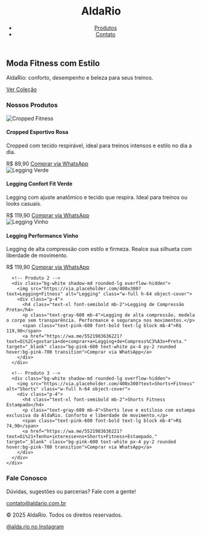 <!DOCTYPE html>
<html lang="pt-br">
<head>
  <meta charset="UTF-8" />
  <meta name="viewport" content="width=device-width, initial-scale=1.0" />
  <title>AldaRio - Moda Fitness Feminina</title>
  <script src="https://cdn.tailwindcss.com"></script>
</head>
<body class="bg-gray-50 text-gray-800">

  <!-- Cabeçalho -->
  <header class="bg-pink-600 text-white p-6">
    <div class="max-w-7xl mx-auto flex justify-between items-center">
      <h1 class="text-2xl font-bold">AldaRio</h1>
      <nav>
        <ul class="flex gap-6 text-lg">
          <li><a href="#produtos" class="hover:underline">Produtos</a></li>
          <li><a href="#contato" class="hover:underline">Contato</a></li>
        </ul>
      </nav>
    </div>
  </header>

  <!-- Banner -->
  <section class="bg-pink-100 text-center py-16">
    <h2 class="text-4xl font-bold mb-4">Moda Fitness com Estilo</h2>
    <p class="text-lg text-gray-700 mb-6">AldaRio: conforto, desempenho e beleza para seus treinos.</p>
    <a href="#produtos" class="bg-pink-600 text-white px-6 py-3 rounded-full text-lg hover:bg-pink-700 transition">Ver Coleção</a>
  </section>

  <!-- Produtos -->
  <section id="produtos" class="max-w-7xl mx-auto py-16 px-4">
    <h3 class="text-3xl font-bold text-center mb-12">Nossos Produtos</h3>
    <div class="grid md:grid-cols-3 gap-8">
      <!-- Produto 1 -->
      <div class="bg-white shadow-md rounded-lg overflow-hidden">
        <img src="https://via.placeholder.com/400x300?text=Cropped+Fitness" alt="Cropped Fitness" class="w-full h-64 object-cover">
        <div class="p-4">
          <h4 class="text-xl font-semibold mb-2">Cropped Esportivo Rosa</h4>
          <p class="text-gray-600 mb-4">Cropped com tecido respirável, ideal para treinos intensos e estilo no dia a dia.</p>
          <span class="text-pink-600 font-bold text-lg block mb-4">R$ 89,90</span>
          <a href="https://wa.me/5521983636221?text=Ol%C3%A1%2C+quero+saber+mais+sobre+o+Cropped+Esportivo+Rosa." target="_blank" class="bg-pink-600 text-white px-4 py-2 rounded hover:bg-pink-700 transition">Comprar via WhatsApp</a>
        </div>
      </div>
      
<!-- Produto 1: Legging Verde -->
<div class="bg-white shadow-md rounded-lg overflow-hidden">
  <img src="https://raw.githubusercontent.com/egito444/assets/main/legging-verde.png" alt="Legging Verde" class="w-full h-64 object-cover">
  <div class="p-4">
    <h4 class="text-xl font-semibold mb-2">Legging Confort Fit Verde</h4>
    <p class="text-gray-600 mb-4">Legging com ajuste anatômico e tecido que respira. Ideal para treinos ou looks casuais.</p>
    <span class="text-pink-600 font-bold text-lg block mb-4">R$ 119,90</span>
    <a href="https://wa.me/5521983636221?text=Oi%2C+gostaria+de+comprar+a+Legging+Confort+Fit+Verde." target="_blank" class="bg-pink-600 text-white px-4 py-2 rounded hover:bg-pink-700 transition">Comprar via WhatsApp</a>
  </div>
</div>

<!-- Produto 2: Legging Vinho -->
<div class="bg-white shadow-md rounded-lg overflow-hidden">
  <img src="https://raw.githubusercontent.com/egito444/assets/main/legging-vermelha.png" alt="Legging Vinho" class="w-full h-64 object-cover">
  <div class="p-4">
    <h4 class="text-xl font-semibold mb-2">Legging Performance Vinho</h4>
    <p class="text-gray-600 mb-4">Legging de alta compressão com estilo e firmeza. Realce sua silhueta com liberdade de movimento.</p>
    <span class="text-pink-600 font-bold text-lg block mb-4">R$ 119,90</span>
    <a href="https://wa.me/5521983636221?text=Oi%2C+gostaria+de+comprar+a+Legging+Performance+Vinho." target="_blank" class="bg-pink-600 text-white px-4 py-2 rounded hover:bg-pink-700 transition">Comprar via WhatsApp</a>
  </div>
</div>

      <!-- Produto 2 -->
      <div class="bg-white shadow-md rounded-lg overflow-hidden">
        <img src="https://via.placeholder.com/400x300?text=Legging+Fitness" alt="Legging" class="w-full h-64 object-cover">
        <div class="p-4">
          <h4 class="text-xl font-semibold mb-2">Legging de Compressão Preta</h4>
          <p class="text-gray-600 mb-4">Legging de alta compressão, modela o corpo sem transparência. Performance e segurança nos movimentos.</p>
          <span class="text-pink-600 font-bold text-lg block mb-4">R$ 119,90</span>
          <a href="https://wa.me/5521983636221?text=Oi%2C+gostaria+de+comprar+a+Legging+de+Compress%C3%A3o+Preta." target="_blank" class="bg-pink-600 text-white px-4 py-2 rounded hover:bg-pink-700 transition">Comprar via WhatsApp</a>
        </div>
      </div>

      <!-- Produto 3 -->
      <div class="bg-white shadow-md rounded-lg overflow-hidden">
        <img src="https://via.placeholder.com/400x300?text=Shorts+Fitness" alt="Shorts" class="w-full h-64 object-cover">
        <div class="p-4">
          <h4 class="text-xl font-semibold mb-2">Shorts Fitness Estampado</h4>
          <p class="text-gray-600 mb-4">Shorts leve e estiloso com estampa exclusiva da AldaRio. Conforto e liberdade de movimento.</p>
          <span class="text-pink-600 font-bold text-lg block mb-4">R$ 74,90</span>
          <a href="https://wa.me/5521983636221?text=Oi%21+Tenho+interesse+no+Shorts+Fitness+Estampado." target="_blank" class="bg-pink-600 text-white px-4 py-2 rounded hover:bg-pink-700 transition">Comprar via WhatsApp</a>
        </div>
      </div>
    </div>
  </section>

  <!-- Contato -->
  <section id="contato" class="bg-pink-50 py-16 px-4 text-center">
    <h3 class="text-3xl font-bold mb-6">Fale Conosco</h3>
    <p class="mb-4 text-gray-700">Dúvidas, sugestões ou parcerias? Fale com a gente!</p>
    <a href="mailto:contato@aldario.com.br" class="text-pink-600 underline text-lg">contato@aldario.com.br</a>
  </section>

  <!-- Rodapé -->
  <footer class="bg-pink-600 text-white text-center py-6">
    <p class="mb-2">&copy; 2025 AldaRio. Todos os direitos reservados.</p>
    <a href="https://www.instagram.com/alda.rio/" target="_blank" class="underline hover:text-pink-200">@alda.rio no Instagram</a>
  </footer>

</body>
</html>
